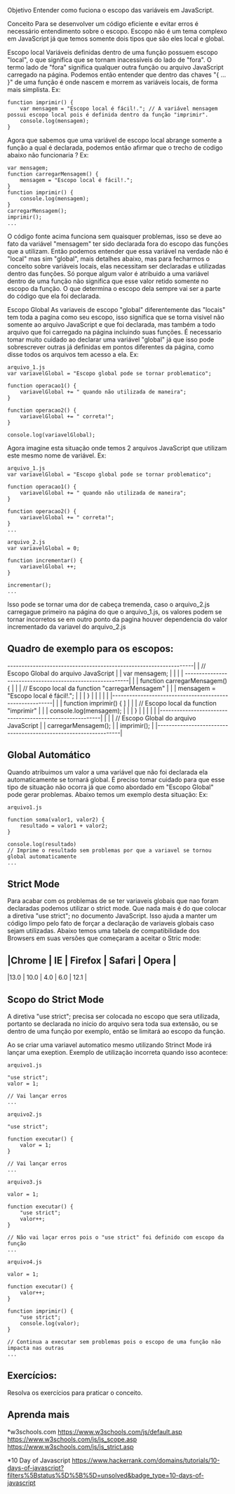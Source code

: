 Objetivo
Entender como fuciona o escopo das variáveis em JavaScript.

Conceito
Para se desenvolver um código eficiente e evitar erros é necessário entendimento sobre o escopo.
Escopo não é um tema complexo em JavaScript já que temos somente dois tipos que são eles local e global.

Escopo local
Variáveis definidas dentro de uma função possuem escopo "local", o que significa que se tornam inacessíveis do lado de "fora".
O termo lado de "fora" significa qualquer outra função ou arquivo JavaScript carregado na página.
Podemos então entender que dentro das chaves "{ ... }" de uma função é onde nascem e morrem as variáveis locais, de forma mais simplista.
Ex:
```
function imprimir() {
    var mensagem = "Escopo local é fácil!."; // A variável mensagem possui escopo local pois é definida dentro da função "imprimir".
    console.log(mensagem);
}
```

Agora que sabemos que uma variável de escopo local abrange somente a função a qual é declarada, podemos então afirmar que o trecho de codigo abaixo não funcionaria ?
Ex:
```
var mensagem;
function carregarMensagem() {
    mensagem = "Escopo local é fácil!.";
}
function imprimir() {
    console.log(mensagem);
}
carregarMensagem();
imprimir();
...
```

O código fonte acima funciona sem quaisquer problemas, isso se deve ao fato da variável "mensagem" ter sido declarada fora do escopo das funções que a utilizam.
Então podemos entender que essa variável na verdade não é "local" mas sim "global", mais detalhes abaixo, mas para fecharmos o conceito sobre variáveis locais, elas
necessitam ser declaradas e utilizadas dentro das funções. 
Só porque algum valor é atribuido a uma variável dentro de uma função não significa que esse valor retido somente no escopo da função.
O que determina o escopo dela sempre vai ser a parte do código que ela foi declarada.

Escopo Global
As variaveis de escopo "global" diferentemente das "locais" tem toda a pagina como seu escopo, isso significa que se torna visivel não somente ao arquivo JavaScript e que foi declarada,
mas também a todo arquivo que foi carregado na página incluindo suas funções.
É necessario tomar muito cuidado ao declarar uma variável "global" já que isso pode sobrescrever outras já definidas em pontos diferentes da página, como disse todos os arquivos tem acesso a ela.
Ex:
```
arquivo_1.js
var variavelGlobal = "Escopo global pode se tornar problematico";

function operacao1() {
    variavelGlobal += " quando não utilizada de maneira";
}   

function operacao2() {
    variavelGlobal += " correta!";
}

console.log(variavelGlobal);
```

Agora imagine esta situação onde temos 2 arquivos JavaScript que utilizam este mesmo nome de variável.
Ex:
```
arquivo_1.js
var variavelGlobal = "Escopo global pode se tornar problematico";

function operacao1() {
    variavelGlobal += " quando não utilizada de maneira";
}   

function operacao2() {
    variavelGlobal += " correta!";
}
...

arquivo_2.js
var variavelGlobal = 0;

function incrementar() {
    variavelGlobal ++;
}   

incrementar();
...
```

Isso pode se tornar uma dor de cabeça tremenda, caso o arquivo_2.js carregague primeiro na página do que o arquivo_1.js, 
os valores podem se tornar incorretos se em outro ponto da pagina houver dependencia do valor incrementado da variavel do arquivo_2.js

## Quadro de exemplo para os escopos:
------------------------------------------------------------------|
|		 // Escopo Global do arquivo JavaScript                   |
|		 var mensagem;                                            |
|                                                                 |
|		----------------------------------------------------------|
|		|	function carregarMensagem() {                         |
|		|		// Escopo local da function "carregarMensagem"	  |
|		|	    mensagem = "Escopo local é fácil!.";              |
|		|	}                                                     |
|		|                                                         |
|		|---------------------------------------------------------|
|		|	function imprimir() {        ]                        |
|		|		// Escopo local da function "imprimir"		      |
|		|	    console.log(mensagem);                            |
|		|	}                                                     |
|		|                                                         |
|		|---------------------------------------------------------|
|		                                                          |
|		// Escopo Global do arquivo JavaScript                    |
|		carregarMensagem();                                       |
|		imprimir();                                               |
|-----------------------------------------------------------------|

## Global Automático
Quando atribuimos um valor a uma variável que não foi declarada ela automaticamente se tornará global.
É preciso tomar cuidado para que esse tipo de situação não ocorra já que como abordado em "Escopo Global" pode gerar problemas.
Abaixo temos um exemplo desta situação:
Ex:
```
arquivo1.js

function soma(valor1, valor2) {
    resultado = valor1 + valor2;
}

console.log(resultado)
// Imprime o resultado sem problemas por que a variavel se tornou global automaticamente 
...
```

## Strict Mode
Para acabar com os problemas de se ter variaveis globais que nao foram declaradas podemos utilizar o strict mode. 
Que nada mais é do que colocar a diretiva "use strict"; no documento JavaScript.
Isso ajuda a manter um código limpo pelo fato de forçar a declaração de variaveis globais caso sejam utilizadas.
Abaixo temos uma tabela de compatibilidade dos Browsers em suas versões que começaram a aceitar o Stric mode:

|Chrome	|   IE	  |	Firefox	|	Safari	|	Opera |
--------------------------------------------------
|13.0 	|   10.0  |	4.0 	|	6.0     |	12.1  |

## Scopo do Strict Mode
A diretiva "use strict"; precisa ser colocada no escopo que sera utilizada, portanto se declarada no inicio do arquivo sera toda sua extensão,
ou se dentro de uma função por exemplo, então se limitará ao escopo da função.

Ao se criar uma variavel automatico mesmo utilizando Strinct Mode irá lançar uma exeption.
Exemplo de utilização incorreta quando isso acontece:
```
arquivo1.js

"use strict";
valor = 1;

// Vai lançar erros
...

arquivo2.js

"use strict";

function executar() {
    valor = 1;
}

// Vai lançar erros
...

arquivo3.js

valor = 1;

function executar() {
    "use strict";
    valor++;
}

// Não vai laçar erros pois o "use strict" foi definido com escopo da função
...

arquivo4.js

valor = 1;

function executar() {
    valor++;
}

function imprimir() {
    "use strict";
    console.log(valor);
}

// Continua a executar sem problemas pois o escopo de uma função não impacta nas outras
...
```

## Exercícios:
Resolva os exercícios para praticar o conceito.

## Aprenda mais
*w3schools.com
    https://www.w3schools.com/js/default.asp
    https://www.w3schools.com/js/js_scope.asp
    https://www.w3schools.com/js/js_strict.asp

*10 Day of Javascript
    https://www.hackerrank.com/domains/tutorials/10-days-of-javascript?filters%5Bstatus%5D%5B%5D=unsolved&badge_type=10-days-of-javascript
